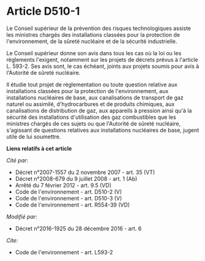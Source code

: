 # Article D510-1

Le Conseil supérieur de la prévention des risques technologiques assiste les ministres chargés des installations classées
pour la protection de l'environnement, de la sûreté nucléaire et de la sécurité industrielle. 

Le Conseil supérieur donne son avis dans tous les cas où la loi ou les règlements l'exigent, notamment sur les projets de
décrets prévus à l'article L. 593-2. Ses avis sont, le cas échéant, joints aux projets soumis pour avis à l'Autorité de
sûreté nucléaire. 

Il étudie tout projet de réglementation ou toute question relative aux installations classées pour la protection de
l'environnement, aux installations nucléaires de base, aux canalisations de transport de gaz naturel ou assimilé,
d'hydrocarbures et de produits chimiques, aux canalisations de distribution de gaz, aux appareils à pression ainsi qu'à la
sécurité des installations d'utilisation des gaz combustibles que les ministres chargés de ces sujets ou que l'Autorité de
sûreté nucléaire, s'agissant de questions relatives aux installations nucléaires de base, jugent utile de lui soumettre.

**Liens relatifs à cet article**

_Cité par_:

  - Décret n°2007-1557 du 2 novembre 2007 - art. 35 (VT)
  - Décret n°2008-679 du 9 juillet 2008 - art. 1 (Ab)
  - Arrêté du 7 février 2012 - art. 9.5 (VD)
  - Code de l'environnement - art. D510-2 (V)
  - Code de l'environnement - art. D510-3 (V)
  - Code de l'environnement - art. R554-39 (VD)

_Modifié par_:

  - Décret n°2016-1925 du 28 décembre 2016 - art. 6

_Cite_:

  - Code de l'environnement - art. L593-2
